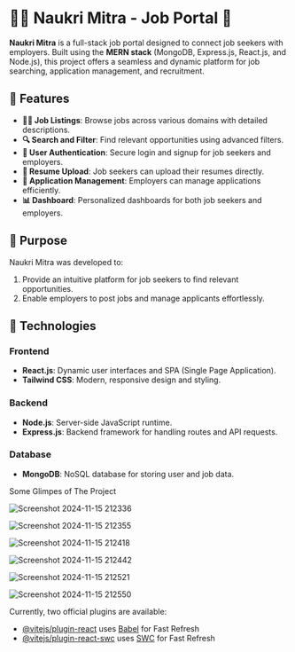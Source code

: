 # 🧑‍💼 Naukri Mitra - Job Portal 🚀  

**Naukri Mitra** is a full-stack job portal designed to connect job seekers with employers. Built using the **MERN stack** (MongoDB, Express.js, React.js, and Node.js), this project offers a seamless and dynamic platform for job searching, application management, and recruitment.  


## 🌟 Features  

- **👨‍💻 Job Listings**: Browse jobs across various domains with detailed descriptions.  
- **🔍 Search and Filter**: Find relevant opportunities using advanced filters.  
- **👤 User Authentication**: Secure login and signup for job seekers and employers.  
- **📂 Resume Upload**: Job seekers can upload their resumes directly.  
- **📩 Application Management**: Employers can manage applications efficiently.  
- **📊 Dashboard**: Personalized dashboards for both job seekers and employers.  


## 🎯 Purpose  

Naukri Mitra was developed to:  
1. Provide an intuitive platform for job seekers to find relevant opportunities.  
2. Enable employers to post jobs and manage applicants effortlessly.  
 



## 🚀 Technologies  

### Frontend  
- **React.js**: Dynamic user interfaces and SPA (Single Page Application).  
- **Tailwind CSS**: Modern, responsive design and styling.  

### Backend  
- **Node.js**: Server-side JavaScript runtime.  
- **Express.js**: Backend framework for handling routes and API requests.  

### Database  
- **MongoDB**: NoSQL database for storing user and job data.  

Some Glimpes of The Project 

![Screenshot 2024-11-15 212336](https://github.com/user-attachments/assets/eeceea84-f53f-43f1-972e-9b8699666dfd)

![Screenshot 2024-11-15 212355](https://github.com/user-attachments/assets/330c02ab-446e-460f-867b-018d6c3fd0cf)

![Screenshot 2024-11-15 212418](https://github.com/user-attachments/assets/a6abcac2-6614-4948-8950-5f43bb8c8a2c)

![Screenshot 2024-11-15 212442](https://github.com/user-attachments/assets/fa180669-95d5-442f-8589-d84117b65f79)

![Screenshot 2024-11-15 212521](https://github.com/user-attachments/assets/1d7d29de-3fc6-43d8-9002-c7a4b2563baa)

![Screenshot 2024-11-15 212550](https://github.com/user-attachments/assets/9001c05c-8828-4d92-9c7f-7f858c78b663)







Currently, two official plugins are available:

- [@vitejs/plugin-react](https://github.com/vitejs/vite-plugin-react/blob/main/packages/plugin-react/README.md) uses [Babel](https://babeljs.io/) for Fast Refresh
- [@vitejs/plugin-react-swc](https://github.com/vitejs/vite-plugin-react-swc) uses [SWC](https://swc.rs/) for Fast Refresh
